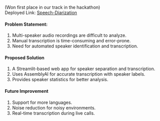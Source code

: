 (Won first place in our track in the hackathon)
<br>
Deployed Link: <a href="https://speaker-separation.streamlit.app/"> Speech-Diarization </a>

#### Problem Statement:
1. Multi-speaker audio recordings are difficult to analyze.
2. Manual transcription is time-consuming and error-prone.
3. Need for automated speaker identification and transcription.

#### Proposed Solution
1. A Streamlit-based web app for speaker separation and transcription.
2. Uses AssemblyAI for accurate transcription with speaker labels.
3. Provides speaker statistics for better analysis.

#### Future Improvement
1. Support for more languages.
2. Noise reduction for noisy environments.
3. Real-time transcription during live calls.
